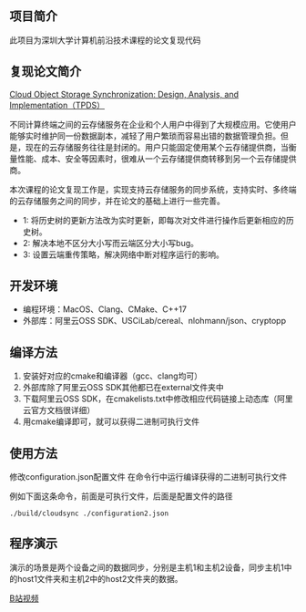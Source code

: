## 项目简介
此项目为深圳大学计算机前沿技术课程的论文复现代码

## 复现论文简介
[Cloud Object Storage Synchronization: Design, Analysis, and Implementation（TPDS）](https://ieeexplore.ieee.org/abstract/document/9802905)

不同计算终端之间的云存储服务在企业和个人用户中得到了大规模应用。它使用户能够实时维护同一份数据副本，减轻了用户繁琐而容易出错的数据管理负担。但是，现在的云存储服务往往是封闭的。用户只能固定使用某个云存储提供商，当衡量性能、成本、安全等因素时，很难从一个云存储提供商转移到另一个云存储提供商。

​本次课程的论文复现工作是，实现支持云存储服务的同步系统，支持实时、多终端的云存储服务之间的同步，并在论文的基础上进行一些完善。
- 1: 将历史树的更新方法改为实时更新，即每次对文件进行操作后更新相应的历史树。
- 2: 解决本地不区分大小写而云端区分大小写bug。
- 3: 设置云端重传策略，解决网络中断对程序运行的影响。


## 开发环境
- 编程环境：MacOS、Clang、CMake、C++17
- 外部库：阿里云OSS SDK、USCiLab/cereal、nlohmann/json、cryptopp

## 编译方法
1. 安装好对应的cmake和编译器（gcc、clang均可）
2. 外部库除了阿里云OSS SDK其他都已在external文件夹中
3. 下载阿里云OSS SDK，在cmakelists.txt中修改相应代码链接上动态库（阿里云官方文档很详细）
4. 用cmake编译即可，就可以获得二进制可执行文件

## 使用方法
修改configuration.json配置文件
在命令行中运行编译获得的二进制可执行文件

例如下面这条命令，前面是可执行文件，后面是配置文件的路径
```
./build/cloudsync ./configuration2.json
```

## 程序演示
演示的场景是两个设备之间的数据同步，分别是主机1和主机2设备，同步主机1中的host1文件夹和主机2中的host2文件夹的数据。

[B站视频](https://www.bilibili.com/video/BV1KW4y1u7TP/?share_source=copy_web&vd_source=b97f96a8db3aa6ecd014f2ac3840e155)


